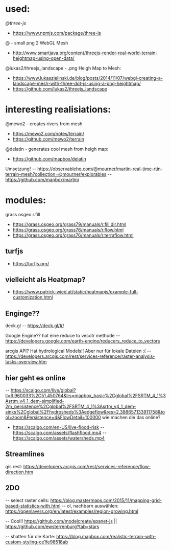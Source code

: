 used:
======
*@three-js*
- https://www.npmjs.com/package/three-js

@ - small png 2 WebGL Mesh
- http://www.smartjava.org/content/threejs-render-real-world-terrain-heightmap-using-open-data/ 

@lukas2/threejs_landscape - .png Heigh Map to Mesh:
- https://www.lukaszielinski.de/blog/posts/2014/11/07/webgl-creating-a-landscape-mesh-with-three-dot-js-using-a-png-heightmap/
- https://github.com/lukas2/threejs_landscape



interesting realisiations: 
======
@mewo2 - creates rivers from mesh
- https://mewo2.com/notes/terrain/
- https://github.com/mewo2/terrain 

@delatin - generates cool mesh from heigh map:
- https://github.com/mapbox/delatin

Umsetzung!
-- https://observablehq.com/@mourner/martin-real-time-rtin-terrain-mesh?collection=@mourner/explorables
-- https://github.com/mapbox/martini


modules:
======
grass osgeo r.fill
- https://grass.osgeo.org/grass79/manuals/r.fill.dir.html
- https://grass.osgeo.org/grass76/manuals/r.flow.html
- https://grass.osgeo.org/grass76/manuals/r.terraflow.html

## turfjs
- https://turfjs.org/

## vielleicht als Heatpmap?
- https://www.patrick-wied.at/static/heatmapjs/example-full-customization.html

## Enginge??
deck.gl
-- https://deck.gl/#/

Google Engine?? hat eine reduce to vecotr methode 
-- https://developers.google.com/earth-engine/reducers_reduce_to_vectors

arcgis API? Hat hydrological Models!! Aber nur für lokale Dateien :(
-- https://developers.arcgis.com/rest/services-reference/raster-analysis-tasks-overview.htm

## hier geht es online
-- https://scalgo.com/live/global?ll=6.960033%2C51.450764&lrs=mapbox_basic%2Cglobal%2FSRTM_4_1%3Asrtm_v4_1_dem-simplified-2m_persistence%2Cglobal%2FSRTM_4_1%3Asrtm_v4_1_dem-sinks%2Cglobal%2Fhydrosheds%3Aedgeflow&res=2.388657133911758&tool=zoom&Persistence=4&FlowDetail=100000
wie machen die das online?
- https://scalgo.com/en-US/live-flood-risk
-- https://scalgo.com/assets/flashflood.mp4
-- https://scalgo.com/assets/watersheds.mp4

## Streamlines
gis rest: https://developers.arcgis.com/rest/services-reference/flow-direction.htm


## 2DO
-- select raster cells: https://blog.mastermaps.com/2015/11/mapping-grid-based-statistics-with.html
-- ol, nachbarn auswählen: https://openlayers.org/en/latest/examples/region-growing.html


-- Cool!! https://github.com/modelcreate/epanet-js || https://github.com/ewsterrenburg?tab=stars

-- shatten für die Karte: https://blog.mapbox.com/realistic-terrain-with-custom-styling-ce1fe98518ab

